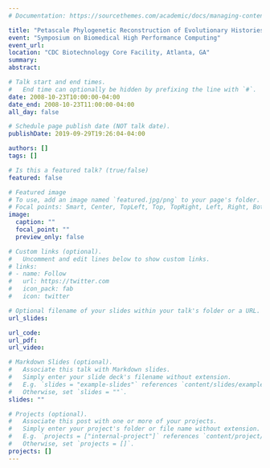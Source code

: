 ```yaml
---
# Documentation: https://sourcethemes.com/academic/docs/managing-content/

title: "Petascale Phylogenetic Reconstruction of Evolutionary Histories"
event: "Symposium on Biomedical High Performance Computing"
event_url:
location: "CDC Biotechnology Core Facility, Atlanta, GA"
summary:
abstract:

# Talk start and end times.
#   End time can optionally be hidden by prefixing the line with `#`.
date: 2008-10-23T10:00:00-04:00
date_end: 2008-10-23T11:00:00-04:00
all_day: false

# Schedule page publish date (NOT talk date).
publishDate: 2019-09-29T19:26:04-04:00

authors: []
tags: []

# Is this a featured talk? (true/false)
featured: false

# Featured image
# To use, add an image named `featured.jpg/png` to your page's folder. 
# Focal points: Smart, Center, TopLeft, Top, TopRight, Left, Right, BottomLeft, Bottom, BottomRight.
image:
  caption: ""
  focal_point: ""
  preview_only: false

# Custom links (optional).
#   Uncomment and edit lines below to show custom links.
# links:
# - name: Follow
#   url: https://twitter.com
#   icon_pack: fab
#   icon: twitter

# Optional filename of your slides within your talk's folder or a URL.
url_slides:

url_code:
url_pdf:
url_video:

# Markdown Slides (optional).
#   Associate this talk with Markdown slides.
#   Simply enter your slide deck's filename without extension.
#   E.g. `slides = "example-slides"` references `content/slides/example-slides.md`.
#   Otherwise, set `slides = ""`.
slides: ""

# Projects (optional).
#   Associate this post with one or more of your projects.
#   Simply enter your project's folder or file name without extension.
#   E.g. `projects = ["internal-project"]` references `content/project/deep-learning/index.md`.
#   Otherwise, set `projects = []`.
projects: []
---
```

